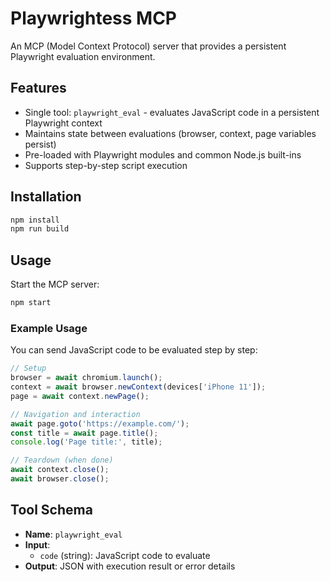 # Playwrightess MCP

An MCP (Model Context Protocol) server that provides a persistent Playwright evaluation environment.

## Features

- Single tool: `playwright_eval` - evaluates JavaScript code in a persistent Playwright context
- Maintains state between evaluations (browser, context, page variables persist)
- Pre-loaded with Playwright modules and common Node.js built-ins
- Supports step-by-step script execution

## Installation

```bash
npm install
npm run build
```

## Usage

Start the MCP server:

```bash
npm start
```

### Example Usage

You can send JavaScript code to be evaluated step by step:

```javascript
// Setup
browser = await chromium.launch();
context = await browser.newContext(devices['iPhone 11']);
page = await context.newPage();
```

```javascript
// Navigation and interaction
await page.goto('https://example.com/');
const title = await page.title();
console.log('Page title:', title);
```

```javascript
// Teardown (when done)
await context.close();
await browser.close();
```

## Tool Schema

- **Name**: `playwright_eval`
- **Input**: 
  - `code` (string): JavaScript code to evaluate
- **Output**: JSON with execution result or error details